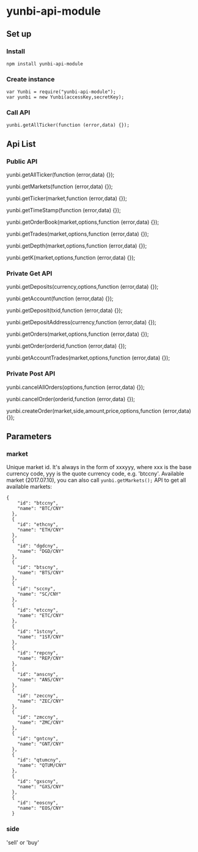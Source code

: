 # yunbi-api-module
## Set up
### Install 
``
npm install yunbi-api-module
``
### Create instance
```
var Yunbi = require("yunbi-api-module");  
var yunbi = new Yunbi(accessKey,secretKey);
```
### Call API 
``
yunbi.getAllTicker(function (error,data) {});
``
## Api List

### Public API

yunbi.getAllTicker(function (error,data) {});

yunbi.getMarkets(function (error,data) {});

yunbi.getTicker(market,function (error,data) {});

yunbi.getTimeStamp(function (error,data) {});

yunbi.getOrderBook(market,options,function (error,data) {});

yunbi.getTrades(market,options,function (error,data) {});

yunbi.getDepth(market,options,function (error,data) {});

yunbi.getK(market,options,function (error,data) {});


### Private Get API

yunbi.getDeposits(currency,options,function (error,data) {});

yunbi.getAccount(function (error,data) {});

yunbi.getDeposit(txid,function (error,data) {});

yunbi.getDepositAddress(currency,function (error,data) {});

yunbi.getOrders(market,options,function (error,data) {});

yunbi.getOrder(orderid,function (error,data) {});

yunbi.getAccountTrades(market,options,function (error,data) {});

### Private Post API

yunbi.cancelAllOrders(options,function (error,data) {});

yunbi.cancelOrder(orderid,function (error,data) {});

yunbi.createOrder(market,side,amount,price,options,function (error,data) {});


## Parameters
### market
Unique market id. It's always in the form of xxxyyy, where xxx is the base currency code, yyy is the quote currency code, e.g. 'btccny'.
Available market (2017.07.10), you can also call ``yunbi.getMarkets();`` API to get all available markets:
```
{
    "id": "btccny",
    "name": "BTC/CNY"
  },
  {
    "id": "ethcny",
    "name": "ETH/CNY"
  },
  {
    "id": "dgdcny",
    "name": "DGD/CNY"
  },
  {
    "id": "btscny",
    "name": "BTS/CNY"
  },
  {
    "id": "sccny",
    "name": "SC/CNY"
  },
  {
    "id": "etccny",
    "name": "ETC/CNY"
  },
  {
    "id": "1stcny",
    "name": "1SŦ/CNY"
  },
  {
    "id": "repcny",
    "name": "REP/CNY"
  },
  {
    "id": "anscny",
    "name": "ANS/CNY"
  },
  {
    "id": "zeccny",
    "name": "ZEC/CNY"
  },
  {
    "id": "zmccny",
    "name": "ZMC/CNY"
  },
  {
    "id": "gntcny",
    "name": "GNT/CNY"
  },
  {
    "id": "qtumcny",
    "name": "QTUM/CNY"
  },
  {
    "id": "gxscny",
    "name": "GXS/CNY"
  },
  {
    "id": "eoscny",
    "name": "EOS/CNY"
  }
```
### side
'sell' or 'buy'
